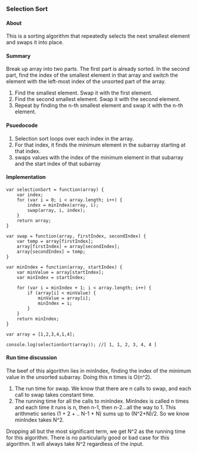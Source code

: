 ### Selection Sort

#### About

This is a sorting algorithm that repeatedly selects the next smallest element and swaps it into place.

#### Summary

Break up array into two parts. The first part is already sorted. In the second part, find the index of the smallest element in that array and switch the element with the left-most index of the unsorted part of the array.

1. Find the smallest element. Swap it with the first element.
2. Find the second smallest element. Swap it with the second element.
3. Repeat by finding the n-th smallest element and swap it with the n-th element.

#### Psuedocode

1. Selection sort loops over each index in the array.
2. For that index, it finds the minimum element in the subarray starting at that index. 
3. swaps values with the index of the minimum element in that subarray and the start index of that subarray

#### Implementation

```
var selectionSort = function(array) {
    var index;
    for (var i = 0; i < array.length; i++) {
        index = minIndex(array, i);
        swap(array, i, index);
    }
    return array;
}

var swap = function(array, firstIndex, secondIndex) {
    var temp = array[firstIndex];
    array[firstIndex] = array[secondIndex];
    array[secondIndex] = temp;
}

var minIndex = function(array, startIndex) {
    var minValue = array[startIndex];
    var minIndex = startIndex;
    
    for (var i = minIndex + 1; i < array.length; i++) {
        if (array[i] < minValue) {
            minValue = array[i];
            minIndex = i;
        }
    }
    return minIndex;
}

var array = [1,2,3,4,1,4];

console.log(selectionSort(array)); //[ 1, 1, 2, 3, 4, 4 ]
```

#### Run time discussion

The beef of this algorithm lies in minIndex, finding the index of the minimum value in the unsorted subarray. Doing this n times is O(n^2).

1. The run time for swap. We know that there are n calls to swap, and each call to swap takes constant time.
2. The running time for all the calls to minIndex. MinIndex is called n times and each time it runs is n, then n-1, then n-2...all the way to 1. This arithmetic series (1 + 2 + .. N-1 + N) sums up to (N^2+N)/2. So we know minIndex takes N^2.

Dropping all but the most significant term, we get N^2 as the running time for this algorithm. There is no particularly good or bad case for this algorithm. It will always take N^2 regardless of the input.



